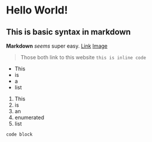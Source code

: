 # Hello World!

## This is basic syntax in markdown
**Markdown** *seems* super easy.
[Link](https://salbybba.github.io/cse15l-lab-reports/)
[Image](https://www.linkpicture.com/q/Screen-Shot-2022-04-08-at-6.32.17-PM.png)
> Those both link to this website
`this is inline code`

* This
* is
* a
* list

1. This
2. is
3. an
4. enumerated
5. list

```
code block
```


